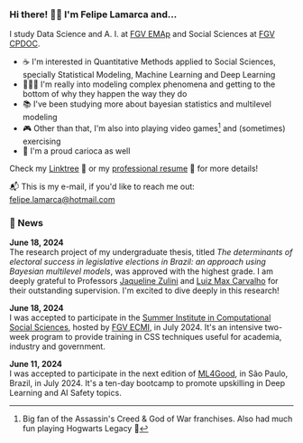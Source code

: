 ### Hi there! 👋🏼 I'm Felipe Lamarca and...

I study Data Science and A. I. at [FGV EMAp](https://emap.fgv.br/en) and Social Sciences at [FGV CPDOC](https://cpdoc.fgv.br/en).

- ☕ I'm interested in Quantitative Methods applied to Social Sciences, specially Statistical Modeling, Machine Learning and Deep Learning
- 👨🏻‍🔬 I'm really into modeling complex phenomena and getting to the bottom of why they happen the way they do
- 📚 I've been studying more about bayesian statistics and multilevel modeling
- 🎮 Other than that, I'm also into playing video games[^1] and (sometimes) exercising
- 🚠 I'm a proud carioca as well

Check my [Linktree](https://linktr.ee/felipe_lamarca) 🔗 or my [professional resume](https://drive.google.com/file/d/1aX5t0YRDJhJa1XPqzSN7xi8YAMUpNyA1/view?usp=sharing) 📃 for more details!

📬 This is my e-mail, if you'd like to reach me out: <a href = "mailto:felipe.lamarca@hotmail.com" target="_blank">felipe.lamarca@hotmail.com</a>

### 📰 News

**June 18, 2024**  
The research project of my undergraduate thesis, titled _The determinants of electoral success in legislative elections in Brazil: an approach using Bayesian multilevel models_, was approved with the highest grade. I am deeply grateful to Professors [Jaqueline Zulini](https://cpdoc.fgv.br/equipe/jaquelinezulini) and [Luiz Max Carvalho](https://emap.fgv.br/en/professors/luiz-max-fagundes-de-carvalho) for their outstanding supervision. I'm excited to dive deeply in this research!

**June 18, 2024**  
I was accepted to participate in the [Summer Institute in Computational Social Sciences](https://sicss.io/2024/fgv-ecmi-brazil/), hosted by [FGV ECMI](https://ecmi.fgv.br/en), in July 2024. It's an intensive two-week program to provide training in CSS techniques useful for academia, industry and government.

**June 11, 2024**  
I was accepted to participate in the next edition of [ML4Good](https://www.ml4good.org/courses/brasil-july-2024), in São Paulo, Brazil, in July 2024. It's a ten-day bootcamp to promote upskilling in Deep Learning and AI Safety topics.
 


<!-- <a href = "mailto:felipe.lamarca@hotmail.com" target="_blank"><img src="https://img.shields.io/badge/Microsoft_Outlook-0078D4?style=for-the-badge&logo=microsoft-outlook&logoColor=white" target="_blank"></a> <a href="https://www.linkedin.com/in/felipe-lamarca-893a541a1/" target="_blank"><img src="https://img.shields.io/badge/-LinkedIn-%230077B5?style=for-the-badge&logo=linkedin&logoColor=white" target="_blank"></a> -->


<!-- <div> -->
<!-- <img align="center" src="http://github-profile-summary-cards.vercel.app/api/cards/profile-details?username=felipelmc&theme=github_dark"/> -->
<!-- <br> -->
<!-- <br> -->
<!-- <img align="center" height="200em" src="https://github-profile-summary-cards.vercel.app/api/cards/stats?username=felipelmc&theme=github_dark"/> -->
<!-- <img align="center" height="180em" src="http://github-profile-summary-cards.vercel.app/api/cards/productive-time?username=felipelmc&theme=github_dark&utcOffset=8"> -->
<!-- <img align="center" height="200em" src="http://github-profile-summary-cards.vercel.app/api/cards/most-commit-language?username=felipelmc&theme=github_dark&exclude=scilab"/>
<!-- </div> -->

<!-- <br> -->
    
  
<!-- <div> -->
<!-- <a target="_blank"><img src="https://img.shields.io/badge/Python-3776AB?style=for-the-badge&logo=python&logoColor=white" target="_blank"></a> -->
<!-- <a target="_blank"><img src="https://img.shields.io/badge/R-276DC3?style=for-the-badge&logo=r&logoColor=white" target="_blank"></a> -->
<!-- <a target="_blank"><img src="https://img.shields.io/badge/MySQL-00000F?style=for-the-badge&logo=mysql&logoColor=white" target="_blank"></a> -->
<!-- <a target="_blank"><img src="https://img.shields.io/badge/MongoDB-4EA94B?style=for-the-badge&logo=mongodb&logoColor=white" target="_blank"></a> -->
<!-- <a target="_blank"><img src="https://img.shields.io/badge/Git-E34F26?style=for-the-badge&logo=git&logoColor=white" target="_blank"></a> -->
<!-- <a target="_blank"><img src="https://img.shields.io/badge/Linux-E34F26?style=for-the-badge&logo=linux&logoColor=black" target="_blank"></a> -->
<!-- </div> -->

[^1]: Big fan of the Assassin's Creed & God of War franchises. Also had much fun playing Hogwarts Legacy 🔮
